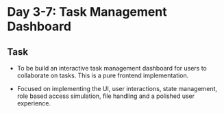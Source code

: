 # Day 3-7: Task Management Dashboard 

## Task
* To be build an interactive task management dashboard for users to collaborate on tasks. This is a pure frontend implementation.

* Focused on implementing the UI, user interactions, state management, role based access simulation, file handling and a polished user experience. 

